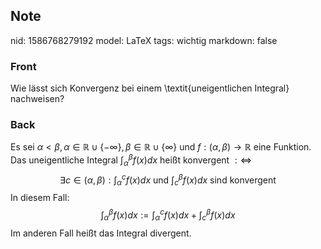 ## Note
nid: 1586768279192
model: LaTeX
tags: wichtig
markdown: false

### Front
Wie lässt sich Konvergenz bei einem \textit{uneigentlichen Integral} nachweisen?

### Back
Es sei $\alpha<\beta, \alpha \in \mathbb{R} \cup\{-\infty\}, \beta \in \mathbb{R} \cup\{\infty\}$ und $f:(\alpha, \beta) \rightarrow \mathbb{R}$ eine
Funktion. Das uneigentliche Integral $\int_{\alpha}^{\beta} f(x) d x$ heißt konvergent $: \Longleftrightarrow$
$$
\exists c \in(\alpha, \beta): \int_{\alpha}^{c} f(x) d x \text { und } \int_{c}^{\beta} f(x) d x \text { sind konvergent }
$$
In diesem Fall:
$$
\int_{\alpha}^{\beta} f(x) d x:=\int_{\alpha}^{c} f(x) d x+\int_{c}^{\beta} f(x) d x
$$
Im anderen Fall heißt das Integral divergent.
